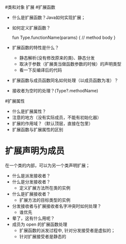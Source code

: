 

#类和对象 扩展
#扩展函数
* 什么是扩展函数？Java如何实现扩展；
* 如何定义扩展函数？
	
	fun Type.functionName(params) {
		// method body
	}
	
* 扩展函数的特性是什么？
	- 静态解析(没有修改原来的类)、静态分发
	- 取决于参数（扩展类当做函数参数的时候）的声明类型 
	- 看一下反编译后的代码
* 扩展函数与成员函数同名如何处理（以成员函数为准）？
* 接收者为空时的处理？(Type?.methodName)

#扩展属性

* 什么是扩展属性？
* 注意的地方（没有实际成员，不能有初始化器） 
* 扩展的作用域？（默认顶层，直接在包里）
* 扩展函数与扩展属性的区别


# 扩展声明为成员
在一个类的内部，可以为另一个类声明扩展；

* 什么是派发接收者？
* 什么是分发接收者？
	* 定义扩展方法所在类的实例
* 什么是扩展接收者？
	* 扩展方法的目标类型的实例
* 分发接收者与扩展接收者名字冲突时如何处理？
	* 谁优先
* 晕了，这有什么用呢？
* 成员为 open 的扩展函数处理
	* 扩展函数的派发过程中, 针对分发接受者是虚拟的；
	* 针对扩展接受者是静态的









